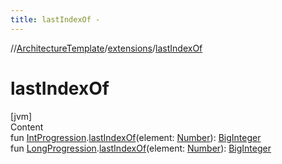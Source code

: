 ```yaml
---
title: lastIndexOf -
---
```

//[ArchitectureTemplate](../index.md)/[extensions](index.md)/[lastIndexOf](last-index-of.md)



# lastIndexOf  
[jvm]  
Content  
fun [IntProgression](https://kotlinlang.org/api/latest/jvm/stdlib/kotlin.ranges/-int-progression/index.html).[lastIndexOf](last-index-of.md)(element: [Number](https://kotlinlang.org/api/latest/jvm/stdlib/kotlin/-number/index.html)): [BigInteger](https://docs.oracle.com/javase/8/docs/api/java/math/BigInteger.html)  
fun [LongProgression](https://kotlinlang.org/api/latest/jvm/stdlib/kotlin.ranges/-long-progression/index.html).[lastIndexOf](last-index-of.md)(element: [Number](https://kotlinlang.org/api/latest/jvm/stdlib/kotlin/-number/index.html)): [BigInteger](https://docs.oracle.com/javase/8/docs/api/java/math/BigInteger.html)  



